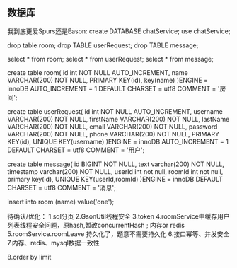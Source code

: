 

## 数据库
我到底更爱Spurs还是Eason:
create DATABASE  chatService;
use chatService;

drop table room;
drop TABLE userRequest;
drop TABLE message;


select * from room;
select * from userRequest;
select * from message;


create table room(
  id int NOT NULL AUTO_INCREMENT,
  name VARCHAR(200) NOT NULL,
  PRIMARY KEY(id),
  key(name)
)ENGINE = innoDB
  AUTO_INCREMENT = 1
  DEFAULT CHARSET = utf8
  COMMENT = '房间';



create table userRequest(
    id int NOT NULL AUTO_INCREMENT,
    username VARCHAR(200) NOT NULL,
    firstName VARCHAR(200) NOT NULL,
    lastName VARCHAR(200) NOT NULL,
    email VARCHAR(200) NOT NULL,
    password VARCHAR(200) NOT NULL,
    phone VARCHAR(200) NOT NULL,
    PRIMARY KEY(id),
    UNIQUE KEY(username)
)ENGINE = innoDB
  AUTO_INCREMENT = 1
  DEFAULT CHARSET = utf8
  COMMENT = '用户';



create table message(
    id BIGINT NOT NULL,
    text varchar(200) NOT NULL,
    timestamp varchar(200) NOT NULL,
    userId int not null,
    roomId int not null,
    primary key(id),
    UNIQUE KEY(userId,roomId)
)ENGINE = innoDB
DEFAULT CHARSET = utf8
COMMENT = '消息';

insert into room (name) 
  value('one');


待确认/优化：
1.sql分页
2.GsonUtil线程安全
3.token
4.roomService中缓存用户列表线程安全问题，原hash,暂改concurrentHash ; 内存or redis
5.roomService.roomLeave 持久化了，题意不需要持久化
6.接口幂等、并发安全
7.内存、redis、mysql数据一致性

8.order by limit
